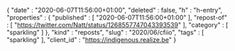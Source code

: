 {
  "date" : "2020-06-07T11:56:00+01:00",
  "deleted" : false,
  "h" : "h-entry",
  "properties" : {
    "published" : [ "2020-06-07T11:56:00+01:00" ],
    "repost-of" : [ "https://twitter.com/Natt/status/1268557747043393539" ],
    "category" : [ "sparkling" ]
  },
  "kind" : "reposts",
  "slug" : "2020/06/cfiio",
  "tags" : [ "sparkling" ],
  "client_id" : "https://indigenous.realize.be"
}
